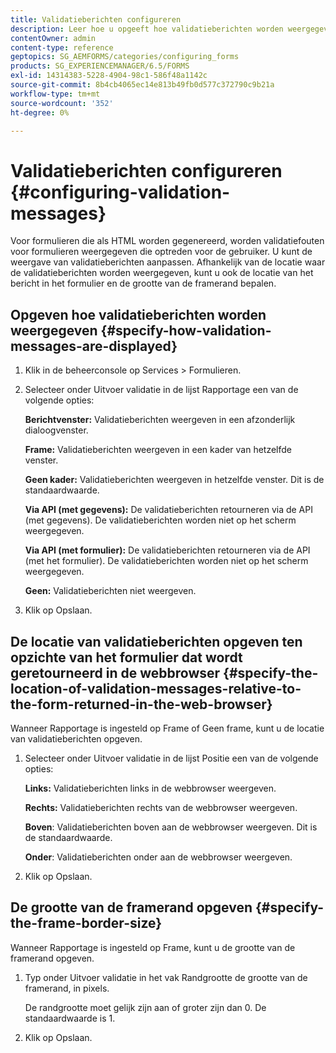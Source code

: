 ```yaml
---
title: Validatieberichten configureren
description: Leer hoe u opgeeft hoe validatieberichten worden weergegeven en waar deze zich bevinden ten opzichte van het formulier dat wordt geretourneerd in de webbrowser.
contentOwner: admin
content-type: reference
geptopics: SG_AEMFORMS/categories/configuring_forms
products: SG_EXPERIENCEMANAGER/6.5/FORMS
exl-id: 14314383-5228-4904-98c1-586f48a1142c
source-git-commit: 8b4cb4065ec14e813b49fb0d577c372790c9b21a
workflow-type: tm+mt
source-wordcount: '352'
ht-degree: 0%

---
```


# Validatieberichten configureren {#configuring-validation-messages}

Voor formulieren die als HTML worden gegenereerd, worden validatiefouten voor formulieren weergegeven die optreden voor de gebruiker. U kunt de weergave van validatieberichten aanpassen. Afhankelijk van de locatie waar de validatieberichten worden weergegeven, kunt u ook de locatie van het bericht in het formulier en de grootte van de framerand bepalen.

## Opgeven hoe validatieberichten worden weergegeven {#specify-how-validation-messages-are-displayed}

1. Klik in de beheerconsole op Services > Formulieren.
1. Selecteer onder Uitvoer validatie in de lijst Rapportage een van de volgende opties:

   **Berichtvenster:** Validatieberichten weergeven in een afzonderlijk dialoogvenster.

   **Frame:** Validatieberichten weergeven in een kader van hetzelfde venster.

   **Geen kader:** Validatieberichten weergeven in hetzelfde venster. Dit is de standaardwaarde.

   **Via API (met gegevens):** De validatieberichten retourneren via de API (met gegevens). De validatieberichten worden niet op het scherm weergegeven.

   **Via API (met formulier):** De validatieberichten retourneren via de API (met het formulier). De validatieberichten worden niet op het scherm weergegeven.

   **Geen:** Validatieberichten niet weergeven.

1. Klik op Opslaan.

## De locatie van validatieberichten opgeven ten opzichte van het formulier dat wordt geretourneerd in de webbrowser {#specify-the-location-of-validation-messages-relative-to-the-form-returned-in-the-web-browser}

Wanneer Rapportage is ingesteld op Frame of Geen frame, kunt u de locatie van validatieberichten opgeven.

1. Selecteer onder Uitvoer validatie in de lijst Positie een van de volgende opties:

   **Links:** Validatieberichten links in de webbrowser weergeven.

   **Rechts:** Validatieberichten rechts van de webbrowser weergeven.

   **Boven**: Validatieberichten boven aan de webbrowser weergeven. Dit is de standaardwaarde.

   **Onder**: Validatieberichten onder aan de webbrowser weergeven.

1. Klik op Opslaan.

## De grootte van de framerand opgeven {#specify-the-frame-border-size}

Wanneer Rapportage is ingesteld op Frame, kunt u de grootte van de framerand opgeven.

1. Typ onder Uitvoer validatie in het vak Randgrootte de grootte van de framerand, in pixels.

   De randgrootte moet gelijk zijn aan of groter zijn dan 0. De standaardwaarde is 1.

1. Klik op Opslaan.
